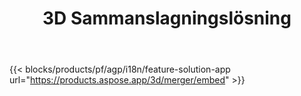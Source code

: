 ﻿---
title: 3D Sammanslagningslösning 
weight: 7730
url: /sv/merger
limit: 
description: Slå samman FBX, OBJ, STL, DAE, GLTF och fler till en enda 3D-fil i valfritt format som stöds
widgetUrl: "https://products.aspose.com/3d/merger/embed"
---
{{< blocks/products/pf/agp/i18n/feature-solution-app url="https://products.aspose.app/3d/merger/embed" >}} 
